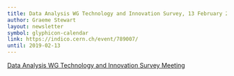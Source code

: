 ```yaml
---
title: Data Analysis WG Technology and Innovation Survey, 13 February 2019
author: Graeme Stewart
layout: newsletter
symbol: glyphicon-calendar
link: https://indico.cern.ch/event/789007/
until: 2019-02-13
---
```


[Data Analysis WG Technology and Innovation Survey Meeting](https://indico.cern.ch/event/789007/)
